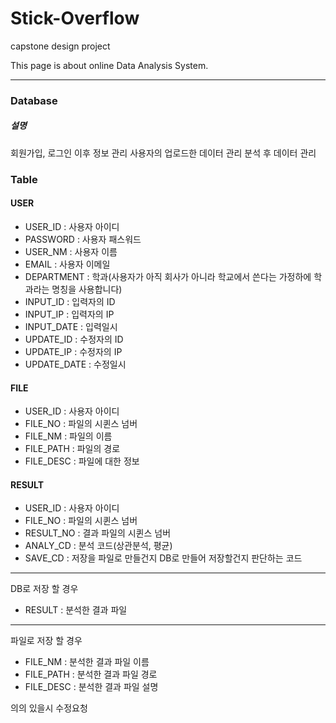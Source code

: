# Stick-Overflow
capstone design project

This page is about online Data Analysis System.

- - -

### Database

##### 설명

회원가입, 로그인 이후 정보 관리
사용자의 업로드한 데이터 관리
분석 후 데이터 관리

### Table

#### USER
- USER_ID : 사용자 아이디
- PASSWORD : 사용자 패스워드
- USER_NM : 사용자 이름
- EMAIL : 사용자 이메일
- DEPARTMENT : 학과(사용자가 아직 회사가 아니라 학교에서 쓴다는 가정하에 학과라는 명칭을 사용합니다)
- INPUT_ID : 입력자의 ID
- INPUT_IP : 입력자의 IP
- INPUT_DATE : 입력일시
- UPDATE_ID : 수정자의 ID
- UPDATE_IP : 수정자의 IP
- UPDATE_DATE : 수정일시

#### FILE
- USER_ID : 사용자 아이디
- FILE_NO : 파일의 시퀸스 넘버
- FILE_NM : 파일의 이름
- FILE_PATH : 파일의 경로
- FILE_DESC : 파일에 대한 정보

#### RESULT
- USER_ID : 사용자 아이디
- FILE_NO : 파일의 시퀸스 넘버
- RESULT_NO : 결과 파일의 시퀸스 넘버
- ANALY_CD : 분석 코드(상관분석, 평균)
- SAVE_CD : 저장을 파일로 만들건지 DB로 만들어 저장할건지 판단하는 코드
---
DB로 저장 할 경우
- RESULT : 분석한 결과 파일
---
파일로 저장 할 경우
- FILE_NM : 분석한 결과 파일 이름
- FILE_PATH : 분석한 결과 파일 경로
- FILE_DESC : 분석한 결과 파일 설명

의의 있을시 수정요청 
